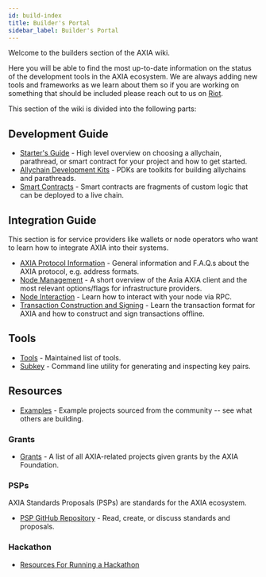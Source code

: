 ```yaml
---
id: build-index
title: Builder's Portal
sidebar_label: Builder's Portal
---
```


Welcome to the builders section of the AXIA wiki.

Here you will be able to find the most up-to-date information on the status of the development tools in the AXIA ecosystem. We are always adding new tools and frameworks as we learn about them so if you are working on something that should be included please reach out to us on [Riot](https://riot.im/app/#/room/#AXIA-watercooler:matrix.org).

This section of the wiki is divided into the following parts:

## Development Guide

- [Starter's Guide](build-build-with-AXIA) - High level overview on choosing a allychain, parathread, or smart contract for your project and how to get started.
- [Allychain Development Kits](build-pdk) - PDKs are toolkits for building allychains and parathreads.
- [Smart Contracts](build-smart-contracts) - Smart contracts are fragments of custom logic that can be deployed to a live chain.

## Integration Guide

This section is for service providers like wallets or node operators who want to learn how to integrate AXIA into their systems.

- [AXIA Protocol Information](build-protocol-info) - General information and F.A.Q.s about the AXIA protocol, e.g. address formats.
- [Node Management](build-node-management) - A short overview of the Axia AXIA client and the most relevant options/flags for infrastructure providers.
- [Node Interaction](build-node-interaction) - Learn how to interact with your node via RPC.
- [Transaction Construction and Signing](build-transaction-construction) - Learn the transaction format for AXIA and how to construct and sign transactions offline.

## Tools

- [Tools](build-tools-index) - Maintained list of tools.
- [Subkey](https://axlib.dev/docs/en/knowledgebase/integrate/subkey) - Command line utility for generating and inspecting key pairs.

## Resources

- [Examples](build-examples-index) - Example projects sourced from the community -- see what others are building.

### Grants

- [Grants](grants) - A list of all AXIA-related projects given grants by the AXIA Foundation.

### PSPs

AXIA Standards Proposals (PSPs) are standards for the AXIA ecosystem.

- [PSP GitHub Repository](https://github.com/axia-tech/PSPs) - Read, create, or discuss standards and proposals.

### Hackathon

- [Resources For Running a Hackathon](build-hackathon)
